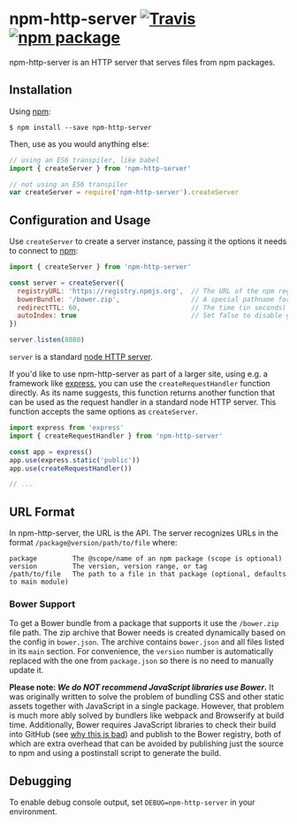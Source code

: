 # npm-http-server [![Travis][build-badge]][build] [![npm package][npm-badge]][npm]

[build-badge]: https://img.shields.io/travis/unpkg/npm-http-server/master.svg?style=flat-square
[build]: https://travis-ci.org/unpkg/npm-http-server

[npm-badge]: https://img.shields.io/npm/v/npm-http-server.svg?style=flat-square
[npm]: https://www.npmjs.org/package/npm-http-server

npm-http-server is an HTTP server that serves files from npm packages.

## Installation

Using [npm](https://www.npmjs.com/):

    $ npm install --save npm-http-server

Then, use as you would anything else:

```js
// using an ES6 transpiler, like babel
import { createServer } from 'npm-http-server'

// not using an ES6 transpiler
var createServer = require('npm-http-server').createServer
```

## Configuration and Usage

Use `createServer` to create a server instance, passing it the options it needs to connect to [npm](https://npmjs.org):

```js
import { createServer } from 'npm-http-server'

const server = createServer({
  registryURL: 'https://registry.npmjs.org',  // The URL of the npm registry, defaults to the public registry
  bowerBundle: '/bower.zip',                  // A special pathname for generating Bower bundles, defaults to "/bower.zip"
  redirectTTL: 60,                            // The time (in seconds) to cache 302 responses, defaults to 0
  autoIndex: true                             // Set false to disable generating index pages for directories
})

server.listen(8080)
```

`server` is a standard [node HTTP server](https://nodejs.org/api/http.html#http_class_http_server).

If you'd like to use npm-http-server as part of a larger site, using e.g. a framework like [express](http://expressjs.com/), you can use the `createRequestHandler` function directly. As its name suggests, this function returns another function that can be used as the request handler in a standard node HTTP server. This function accepts the same options as `createServer`.

```js
import express from 'express'
import { createRequestHandler } from 'npm-http-server'

const app = express()
app.use(express.static('public'))
app.use(createRequestHandler())

// ...
```

## URL Format

In npm-http-server, the URL is the API. The server recognizes URLs in the format `/package@version/path/to/file` where:

    package         The @scope/name of an npm package (scope is optional)
    version         The version, version range, or tag
    /path/to/file   The path to a file in that package (optional, defaults to main module)

### Bower Support

To get a Bower bundle from a package that supports it use the `/bower.zip` file path. The zip archive that Bower needs is created dynamically based on the config in `bower.json`. The archive contains `bower.json` and all files listed in its `main` section. For convenience, the `version` number is automatically replaced with the one from `package.json` so there is no need to manually update it.

**Please note: *We do NOT recommend JavaScript libraries use Bower*.** It was originally written to solve the problem of bundling CSS and other static assets together with JavaScript in a single package. However, that problem is much more ably solved by bundlers like webpack and Browserify at build time. Additionally, Bower requires JavaScript libraries to check their build into GitHub (see [why this is bad](https://medium.com/@kentcdodds/why-i-don-t-commit-generated-files-to-master-a4d76382564#.txdxyz5gy)) and publish to the Bower registry, both of which are extra overhead that can be avoided by publishing just the source to npm and using a postinstall script to generate the build.

## Debugging

To enable debug console output, set `DEBUG=npm-http-server` in your environment.
